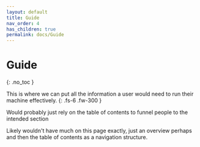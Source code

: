 ```yaml
---
layout: default
title: Guide
nav_order: 4
has_children: true
permalink: docs/Guide
---
```


# Guide
{: .no_toc }

This is where we can put all the information a user would need to run their machine effectively.
{: .fs-6 .fw-300 }

Would probably just rely on the table of contents to funnel people to the intended section

Likely wouldn't have much on this page exactly, just an overview perhaps and then the table of contents as a navigation structure.

